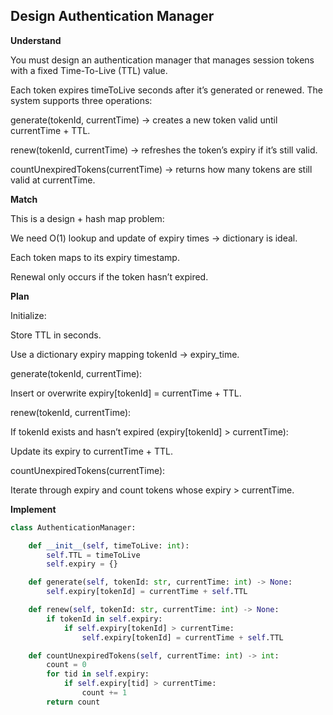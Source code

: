 ## Design Authentication Manager

**Understand**

You must design an authentication manager that manages session tokens with a fixed Time-To-Live (TTL) value.

Each token expires timeToLive seconds after it’s generated or renewed.
The system supports three operations:

generate(tokenId, currentTime) → creates a new token valid until currentTime + TTL.

renew(tokenId, currentTime) → refreshes the token’s expiry if it’s still valid.

countUnexpiredTokens(currentTime) → returns how many tokens are still valid at currentTime.

**Match**

This is a design + hash map problem:

We need O(1) lookup and update of expiry times → dictionary is ideal.

Each token maps to its expiry timestamp.

Renewal only occurs if the token hasn’t expired.

**Plan**

Initialize:

Store TTL in seconds.

Use a dictionary expiry mapping tokenId → expiry_time.

generate(tokenId, currentTime):

Insert or overwrite expiry[tokenId] = currentTime + TTL.

renew(tokenId, currentTime):

If tokenId exists and hasn’t expired (expiry[tokenId] > currentTime):

Update its expiry to currentTime + TTL.

countUnexpiredTokens(currentTime):

Iterate through expiry and count tokens whose expiry > currentTime.

**Implement**

```py
class AuthenticationManager:

    def __init__(self, timeToLive: int):
        self.TTL = timeToLive
        self.expiry = {}

    def generate(self, tokenId: str, currentTime: int) -> None:
        self.expiry[tokenId] = currentTime + self.TTL

    def renew(self, tokenId: str, currentTime: int) -> None:
        if tokenId in self.expiry:
            if self.expiry[tokenId] > currentTime:
                self.expiry[tokenId] = currentTime + self.TTL

    def countUnexpiredTokens(self, currentTime: int) -> int:
        count = 0
        for tid in self.expiry:
            if self.expiry[tid] > currentTime:
                count += 1
        return count
```
